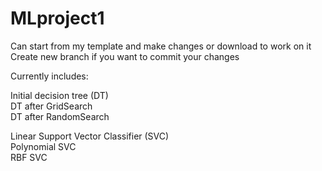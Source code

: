 # MLproject1

Can start from my template and make changes or download to work on it  
Create new branch if you want to commit your changes

Currently includes:

Initial decision tree (DT)  
DT after GridSearch  
DT after RandomSearch

Linear Support Vector Classifier (SVC)  
Polynomial SVC  
RBF SVC
